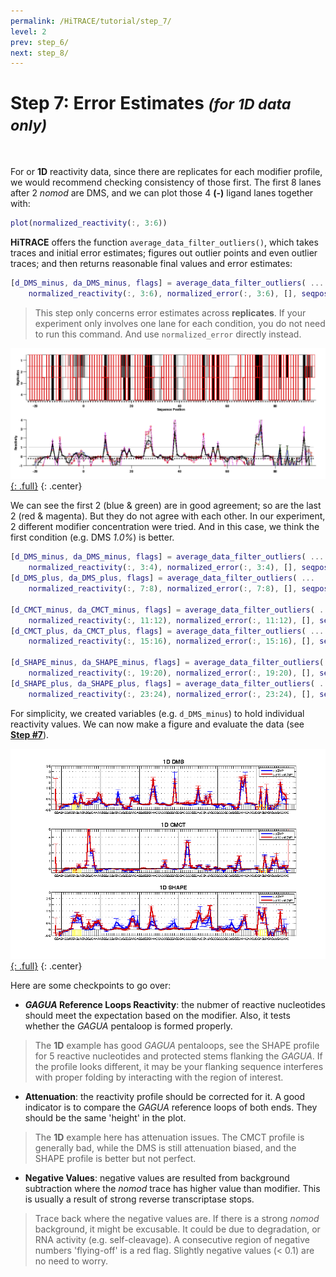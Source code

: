 ```yaml
---
permalink: /HiTRACE/tutorial/step_7/
level: 2
prev: step_6/
next: step_8/
---
```


# Step 7: Error Estimates _<small>(for 1D data only)</small>_

<br/>

For or **1D** reactivity data, since there are replicates for each modifier profile, we would recommend checking consistency of those first. The first 8 lanes after 2 _nomod_ are DMS, and we can plot those 4 **(-)** ligand lanes together with:

```matlab
plot(normalized_reactivity(:, 3:6))
```

**HiTRACE** offers the function `average_data_filter_outliers()`, which takes traces and initial error estimates; figures out outlier points and even outlier traces; and then returns reasonable final values and error estimates:

```matlab
[d_DMS_minus, da_DMS_minus, flags] = average_data_filter_outliers( ...
    normalized_reactivity(:, 3:6), normalized_error(:, 3:6), [], seqpos_out, sequence, offset); 
```

> This step only concerns error estimates across **replicates**. If your experiment only involves one lane for each condition, you do not need to run this command. And use `normalized_error` directly instead.

[![average_data_filter_outliers Figure](/repos/hitrace/res/pfl_1D_fig_err.png "average_data_filter_outliers Figure"){: .full}](/repos/hitrace/res/pfl_1D_fig_err.png)
{: .center}

We can see the first 2 (blue &amp; green) are in good agreement; so are the last 2 (red &amp; magenta). But they do not agree with each other. In our experiment, 2 different modifier concentration were tried. And in this case, we think the first condition (e.g. DMS _1.0%_) is better.

```matlab
[d_DMS_minus, da_DMS_minus, flags] = average_data_filter_outliers( ...
    normalized_reactivity(:, 3:4), normalized_error(:, 3:4), [], seqpos_out, sequence, offset); 
[d_DMS_plus, da_DMS_plus, flags] = average_data_filter_outliers( ...
    normalized_reactivity(:, 7:8), normalized_error(:, 7:8), [], seqpos_out, sequence, offset); 

[d_CMCT_minus, da_CMCT_minus, flags] = average_data_filter_outliers( ...
    normalized_reactivity(:, 11:12), normalized_error(:, 11:12), [], seqpos_out, sequence, offset); 
[d_CMCT_plus, da_CMCT_plus, flags] = average_data_filter_outliers( ...
    normalized_reactivity(:, 15:16), normalized_error(:, 15:16), [], seqpos_out, sequence, offset); 

[d_SHAPE_minus, da_SHAPE_minus, flags] = average_data_filter_outliers( ...
    normalized_reactivity(:, 19:20), normalized_error(:, 19:20), [], seqpos_out, sequence, offset); 
[d_SHAPE_plus, da_SHAPE_plus, flags] = average_data_filter_outliers( ...
    normalized_reactivity(:, 23:24), normalized_error(:, 23:24), [], seqpos_out, sequence, offset); 
```

For simplicity, we created variables (e.g. `d_DMS_minus`) to hold individual reactivity values. We can now make a figure and evaluate the data (see [**Step #7**](../step_7/)).

[![Data Visualization Figure](/repos/hitrace/res/pfl_1D_vis_rx.png "[Data Visualization Figure"){: .full}](/repos/hitrace/res/pfl_1D_vis_rx.png)
{: .center}

Here are some checkpoints to go over:

* **_GAGUA_ Reference Loops Reactivity**: the nubmer of reactive nucleotides should meet the expectation based on the modifier. Also, it tests whether the _GAGUA_ pentaloop is formed properly.

> The **1D** example has good _GAGUA_ pentaloops, see the SHAPE profile for 5 reactive nucleotides and protected stems flanking the _GAGUA_. If the profile looks different, it may be your flanking sequence interferes with proper folding by interacting with the region of interest.

* **Attenuation**: the reactivity profile should be corrected for it. A good indicator is to compare the _GAGUA_ reference loops of both ends. They should be the same 'height' in the plot.

> The **1D** example here has attenuation issues. The CMCT profile is generally bad, while the DMS is still attenuation biased, and the SHAPE profile is better but not perfect.

* **Negative Values**: negative values are resulted from background subtraction where the _nomod_ trace has higher value than modifier. This is usually a result of strong reverse transcriptase stops.

> Trace back where the negative values are. If there is a strong _nomod_ background, it might be excusable. It could be due to degradation, or RNA activity (e.g. self-cleavage). A consecutive region of negative numbers 'flying-off' is a red flag. Slightly negative values (< 0.1) are no need to worry.

